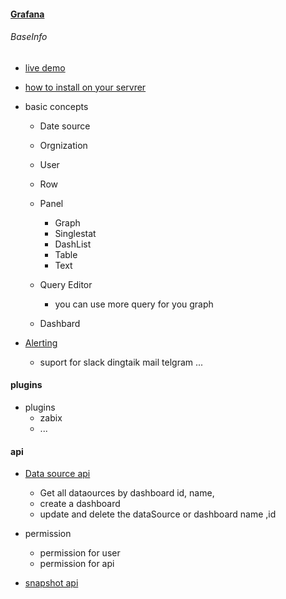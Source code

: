 #### [Grafana](https://grafana.com/)

###### BaseInfo
* [live demo](https://play.grafana.org/) 
    
* [how to install on your servrer](http://docs.grafana.org/)
* basic concepts
    * Date source
    * Orgnization
    * User 
    * Row
    * Panel 
        * Graph
        * Singlestat
        * DashList
        * Table
        * Text
        
    * Query Editor
        * you can use more query for you graph
        
    * Dashbard
* [Alerting](http://docs.grafana.org/alerting/notifications/)
    * suport for slack dingtaik mail telgram ...

#### plugins
* plugins
    * zabix
    * ...
#### api
* [Data source api](http://docs.grafana.org/http_api/data_source/)
    * Get all dataources by dashboard id, name,
    * create a dashboard
    * update and delete the dataSource or dashboard name ,id
    
* permission
    * permission for user
    * permission for api
    
* [snapshot api](http://docs.grafana.org/http_api/snapshot/)
